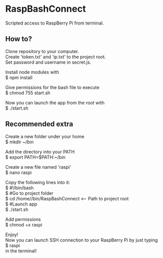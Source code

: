 # RaspBashConnect
Scripted access to RaspBerry Pi from terminal.

## How to?

Clone repository to your computer.<br>
Create 'token.txt' and 'ip.txt' to the project root.<br>
Set password and username in secret.js.<br>

Install node modules with <br>
$ npm install

Give permissions for the bash file to execute<br>
$ chmod 755 start.sh

Now you can launch the app from the root with<br>
$ ./start.sh

## Recommended extra

Create a new folder under your home<br>
$ mkdir ~/bin

Add the directory into your PATH <br>
$ export PATH=$PATH:~/bin

Create a new file named 'raspi'<br>
$ nano raspi

Copy the following lines into it:<br>
$ #!/bin/bash<br>
$ #Go to project folder<br>
$ cd /home/<username>/bin/RaspBashConnect  <-- Path to project root<br>
$ #Launch app<br>
$ ./start.sh<br>

Add permissions<br>
$ chmod +x raspi

Enjoy!<br>
Now you can launch SSH connection to your RaspBerry Pi by just typing<br>
$ raspi<br>
in the terminal!
